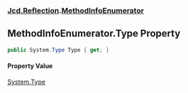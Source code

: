 ### [Jcd.Reflection](Jcd_Reflection.md 'Jcd.Reflection').[MethodInfoEnumerator](Jcd_Reflection_MethodInfoEnumerator.md 'Jcd.Reflection.MethodInfoEnumerator')
## MethodInfoEnumerator.Type Property
```csharp
public System.Type Type { get; }
```
#### Property Value
[System.Type](https://docs.microsoft.com/en-us/dotnet/api/System.Type 'System.Type')
